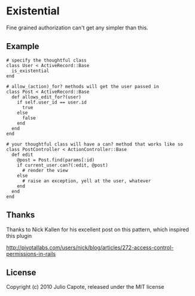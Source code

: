 # Existential
Fine grained authorization can't get any simpler than this.

## Example
    # specify the thoughtful class
    class User < ActiveRecord::Base
      is_existential
    end

    # allow_(action)_for? methods will get the user passed in
    class Post < ActiveRecord::Base
      def allows_edit_for?(user)
        if self.user_id == user.id
          true
        else
          false
        end
      end
    end

    # your thoughtful class will have a can? method that works like so
    class PostController < ActionController::Base
      def edit
        @post = Post.find(params[:id)
       	if current_user.can?(:edit, @post)
          # render the view          
        else
          # raise an exception, yell at the user, whatever
        end
      end
    end    

## Thanks

Thanks to Nick Kallen for his excellent post on this pattern, which inspired this plugin

http://pivotallabs.com/users/nick/blog/articles/272-access-control-permissions-in-rails


## License

Copyright (c) 2010 Julio Capote, released under the MIT license
